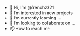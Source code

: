 - 👋 Hi, I’m @frenchz321
- 👀 I’m interested in new projects
- 🌱 I’m currently learning ...
- 💞️ I’m looking to collaborate on ...
- 📫 How to reach me 

<!---
frenchz321/frenchz321 is a ✨ special ✨ repository because its `README.md` (this file) appears on your GitHub profile.
You can click the Preview link to take a look at your changes.
--->
